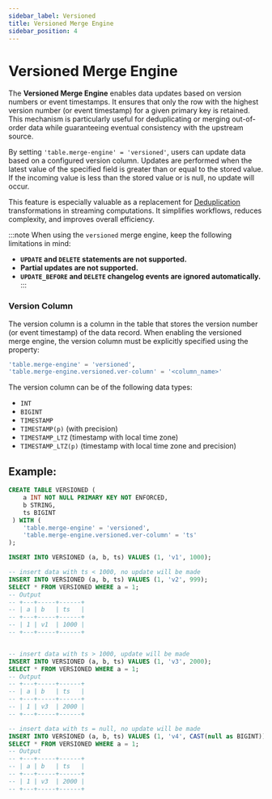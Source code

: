 ```yaml
---
sidebar_label: Versioned
title: Versioned Merge Engine
sidebar_position: 4
---
```


<!--
 Copyright (c) 2025 Alibaba Group Holding Ltd.

 Licensed under the Apache License, Version 2.0 (the "License");
 you may not use this file except in compliance with the License.
 You may obtain a copy of the License at

      http://www.apache.org/licenses/LICENSE-2.0

 Unless required by applicable law or agreed to in writing, software
 distributed under the License is distributed on an "AS IS" BASIS,
 WITHOUT WARRANTIES OR CONDITIONS OF ANY KIND, either express or implied.
 See the License for the specific language governing permissions and
 limitations under the License.
-->

# Versioned Merge Engine

The **Versioned Merge Engine** enables data updates based on version numbers or event timestamps. It ensures that only the row with the highest version number (or event timestamp) for a given primary key is retained. This mechanism is particularly useful for deduplicating or merging out-of-order data while guaranteeing eventual consistency with the upstream source.

By setting `'table.merge-engine' = 'versioned'`, users can update data based on a configured version column. Updates are performed when the latest value of the specified field is greater than or equal to the stored value. If the incoming value is less than the stored value or is null, no update will occur.

This feature is especially valuable as a replacement for [Deduplication](https://nightlies.apache.org/flink/flink-docs-release-1.20/docs/dev/table/sql/queries/deduplication/) transformations in streaming computations. It simplifies workflows, reduces complexity, and improves overall efficiency.


:::note
When using the `versioned` merge engine, keep the following limitations in mind:
- **`UPDATE` and `DELETE` statements are not supported.**
- **Partial updates are not supported.**
- **`UPDATE_BEFORE` and `DELETE` changelog events are ignored automatically.**
:::

### Version Column

The version column is a column in the table that stores the version number (or event timestamp) of the data record.
When enabling the versioned merge engine, the version column must be explicitly specified using the property:

```sql
'table.merge-engine' = 'versioned',
'table.merge-engine.versioned.ver-column' = '<column_name>'
```

The version column can be of the following data types:
- `INT`
- `BIGINT`
- `TIMESTAMP`
- `TIMESTAMP(p)` (with precision)
- `TIMESTAMP_LTZ` (timestamp with local time zone)
- `TIMESTAMP_LTZ(p)` (timestamp with local time zone and precision)


## Example:

```sql title="Flink SQL"
CREATE TABLE VERSIONED (
    a INT NOT NULL PRIMARY KEY NOT ENFORCED,
    b STRING, 
    ts BIGINT
 ) WITH (
    'table.merge-engine' = 'versioned',
    'table.merge-engine.versioned.ver-column' = 'ts'
);

INSERT INTO VERSIONED (a, b, ts) VALUES (1, 'v1', 1000);

-- insert data with ts < 1000, no update will be made
INSERT INTO VERSIONED (a, b, ts) VALUES (1, 'v2', 999);
SELECT * FROM VERSIONED WHERE a = 1;
-- Output
-- +---+-----+------+
-- | a | b   | ts   |
-- +---+-----+------+
-- | 1 | v1  | 1000 |
-- +---+-----+------+


-- insert data with ts > 1000, update will be made
INSERT INTO VERSIONED (a, b, ts) VALUES (1, 'v3', 2000);
SELECT * FROM VERSIONED WHERE a = 1;
-- Output
-- +---+-----+------+
-- | a | b   | ts   |
-- +---+-----+------+
-- | 1 | v3  | 2000 |
-- +---+-----+------+

-- insert data with ts = null, no update will be made
INSERT INTO VERSIONED (a, b, ts) VALUES (1, 'v4', CAST(null as BIGINT));
SELECT * FROM VERSIONED WHERE a = 1;
-- Output
-- +---+-----+------+
-- | a | b   | ts   |
-- +---+-----+------+
-- | 1 | v3  | 2000 |
-- +---+-----+------+
```
